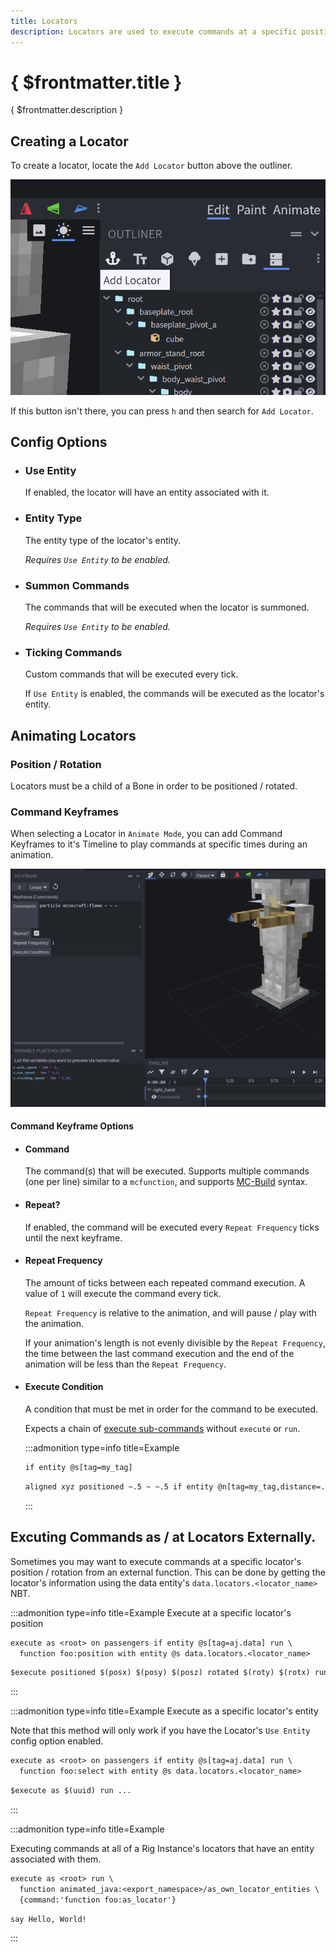 ```yaml
---
title: Locators
description: Locators are used to execute commands at a specific position / rotation relative to the Rig Instance.
---
```


# { $frontmatter.title }

{ $frontmatter.description }

## Creating a Locator

To create a locator, locate the `Add Locator` button above the outliner.

![add-locator-action](/img/steps/locator/1.png)

If this button isn't there, you can press `h` and then search for `Add Locator`.

## Config Options

- ### Use Entity

  If enabled, the locator will have an entity associated with it.

- ### Entity Type

  The entity type of the locator's entity.

  _Requires `Use Entity` to be enabled._

- ### Summon Commands

  The commands that will be executed when the locator is summoned.

  _Requires `Use Entity` to be enabled._

- ### Ticking Commands

  Custom commands that will be executed every tick.

  If `Use Entity` is enabled, the commands will be executed as the locator's entity.

## Animating Locators

### Position / Rotation

Locators must be a child of a Bone in order to be positioned / rotated.

### Command Keyframes

When selecting a Locator in `Animate Mode`, you can add Command Keyframes to it's Timeline to play commands at specific times during an animation.

![locator-keyframes](/img/steps/locator/2.png)

#### Command Keyframe Options

- #### Command

  The command(s) that will be executed. Supports multiple commands (one per line) similar to a `mcfunction`, and supports [MC-Build](https://mcbuild.dev/) syntax.

- #### Repeat?

  If enabled, the command will be executed every `Repeat Frequency` ticks until the next keyframe.

- #### Repeat Frequency

  The amount of ticks between each repeated command execution. A value of `1` will execute the command every tick.

  `Repeat Frequency` is relative to the animation, and will pause / play with the animation.

  If your animation's length is not evenly divisible by the `Repeat Frequency`, the time between the last command execution and the end of the animation will be less than the `Repeat Frequency`.

- #### Execute Condition

  A condition that must be met in order for the command to be executed.

  Expects a chain of [execute sub-commands](https://minecraft.wiki/w/Commands/execute#Syntax) without `execute` or `run`.

  :::admonition type=info title=Example

  ```txt title="A Simple Execute Condition"
  if entity @s[tag=my_tag]
  ```

  ```txt title="A More Complex Execute Condition"
  aligned xyz positioned ~.5 ~ ~.5 if entity @n[tag=my_tag,distance=..0.1]
  ```

  :::

## Excuting Commands as / at Locators Externally.

Sometimes you may want to execute commands at a specific locator's position / rotation from an external function. This can be done by getting the locator's information using the data entity's `data.locators.<locator_name>` NBT.

:::admonition type=info title=Example
Execute at a specific locator's position

```txt title="foo/as_root.mcfunction"
execute as <root> on passengers if entity @s[tag=aj.data] run \
  function foo:position with entity @s data.locators.<locator_name>
```

```txt title="foo/position.mcfunction"
$execute positioned $(posx) $(posy) $(posz) rotated $(roty) $(rotx) run ...
```

:::

:::admonition type=info title=Example
Execute as a specific locator's entity

Note that this method will only work if you have the Locator's `Use Entity` config option enabled.

```txt title="foo/as_root.mcfunction"
execute as <root> on passengers if entity @s[tag=aj.data] run \
  function foo:select with entity @s data.locators.<locator_name>
```

```txt title="foo/select.mcfunction"
$execute as $(uuid) run ...
```

:::

:::admonition type=info title=Example

Executing commands at all of a Rig Instance's locators that have an entity associated with them.

```txt title="foo/as_root.mcfunction"
execute as <root> run \
  function animated_java:<export_namespace>/as_own_locator_entities \
  {command:'function foo:as_locator'}
```

```txt title="foo/as_locator.mcfunction"
say Hello, World!
```

:::
